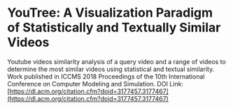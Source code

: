 # YouTree: A Visualization Paradigm of Statistically and Textually Similar Videos
Youtube videos similarity analysis of a query video and a range of videos to determine the most similar videos using statistical and textual similarity. Work published in ICCMS 2018 Proceedings of the 10th International Conference on Computer Modeling and Simulation. 
DOI Link:[https://dl.acm.org/citation.cfm?doid=3177457.3177467](https://dl.acm.org/citation.cfm?doid=3177457.3177467)
